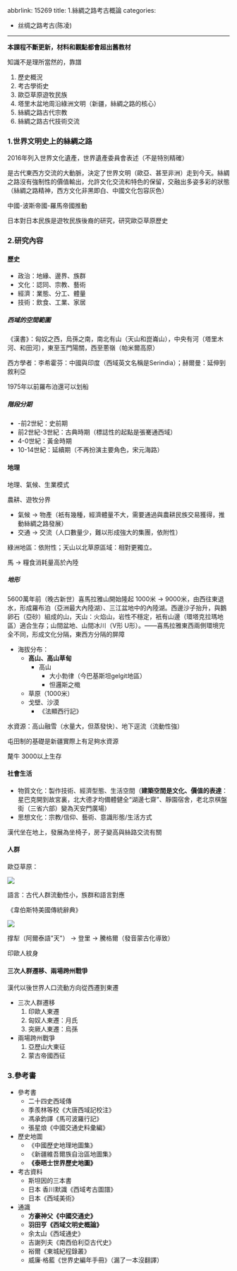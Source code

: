 abbrlink: 15269
title: 1.絲綢之路考古概論
categories:
  - 丝绸之路考古(陈凌)
---
**本課程不斷更新，材料和觀點都會超出舊教材**

知識不是理所當然的，靠譜

1. 歷史概況
2. 考古學術史
3. 歐亞草原遊牧民族
4. 塔里木盆地周沿綠洲文明（新疆，絲綢之路的核心）
5. 絲綢之路古代宗教
6. 絲綢之路古代技術交流

### 1.世界文明史上的絲綢之路

2016年列入世界文化遺產，世界遺產委員會表述（不是特別精確）

是古代東西方交流的大動脈，決定了世界文明（歐亞、甚至非洲）走到今天。絲綢之路沒有強制性的價值輸出，允許文化交流和特色的保留，交融出多姿多彩的狀態（絲綢之路精神，西方文化非黑即白、中國文化包容灰色）

中國-波斯帝國-羅馬帝國推動

日本對日本民族是遊牧民族後裔的研究，研究歐亞草原歷史

### 2.研究內容

#### 歷史

- 政治：地緣、邊界、族群
- 文化：認同、宗教、藝術
- 經濟：業態、分工、體量
- 技術：飲食、工業、家居

##### 西域的空間範圍

《漢書》：匈奴之西，烏孫之南，南北有山（天山和崑崙山），中央有河（塔里木河、和田河），東至玉門陽關，西至蔥嶺（帕米爾高原）

西方學者：李希霍芬：中國與印度（西域英文名稱是Serindia）；赫爾曼：延伸到敘利亞

1975年以前羅布泊還可以划船

##### 階段分期

- -前2世紀：史前期
- 前2世紀-3世紀：古典時期（標誌性的起點是張騫通西域）
- 4-0世紀：黃金時期
- 10-14世紀：延續期（不再扮演主要角色，宋元海路）

#### 地理

地理、氣候、生業模式

農耕、遊牧分界

- 氣候 → 物產（衹有幾種，經濟體量不大，需要通過與農耕民族交易獲得，推動絲綢之路發展）
- 交通 → 交流（人口數量少，難以形成強大的集團，依附性）

綠洲地區：依附性；天山以北草原區域：相對更獨立。

馬 -> 糧食消耗量高於內陸

##### 地形

5600萬年前（晚古新世）喜馬拉雅山開始隆起 1000米 -> 9000米，由西往東退水，形成羅布泊（亞洲最大內陸湖）、三江盆地中的內陸湖。西邊沙子抬升，與鵝卵石（亞砂）組成的山，天山：火焰山，岩性不穩定，衹有山邊（環塔克拉瑪地區）適合生存；山間盆地、山間冰川（V形 U形）。——喜馬拉雅東西兩側環境完全不同，形成文化分隔，東西方分隔的屏障

- 海拔分布：
  - **高山、高山草甸**
    - 高山
      - 大小勃律（今巴基斯坦gelgit地區）
      - 怛邏斯之橶
  - 草原（1000米）
  - 戈壁、沙漠
    - 《法顯西行記》

水資源：高山融雪（水量大，但蒸發快）、地下逕流（流動性強）

屯田制的基礎是新疆實際上有足夠水資源

氂牛 3000以上生存

#### 社會生活

- 物質文化：製作技術、經濟型態、生活空間（**建築空間是文化、價值的表達**：星巴克開到故宮裏，北大德才均備體健全“湖邊七齋”、靜園宿舍，老北京棋盤街（三省六部）變為天安門廣場）
- 思想文化：宗教/信仰、藝術、意識形態/生活方式

漢代坐在地上，發展為坐椅子，房子變高與絲路交流有關

#### 人群

歐亞草原：

![](IMG_5951.jpeg)

語言：古代人群流動性小，族群和語言對應

《韋伯斯特美國傳統辭典》

![](IMG_5952.jpeg)

撑犁（阿爾泰語"天"） -> 登里 -> 騰格爾（發音蒙古化導致）

印歐人紋身

#### 三次人群遷移、兩場跨州戰爭

漢代以後世界人口流動方向從西遷到東遷

- 三次人群遷移
	1. 印歐人東遷
	2. 匈奴人東遷：月氏
	3. 突厥人東遷：烏孫
- 兩場跨州戰爭
	1. 亞歷山大東征
	2. 蒙古帝國西征

### 3.參考書

- 參考書
	- 二十四史西域傳
	- 季羨林等校《大唐西域記校注》
	- 馮承鈞譯《馬可波羅行記》
	- 張星烺《中國交通史料彙編》
- 歷史地圖
	- 《中國歷史地理地圖集》
	- 《新疆維吾爾族自治區地圖集》
	- **《泰晤士世界歷史地圖》**
- 考古資料
	- 斯坦因的三本書
	- 日本 香川默識《西域考古圖譜》
	- 日本《西域美術》
- 通識
	- **方豪神父《中國交通史》**
	- **羽田亨《西域文明史概論》**
	- 余太山《西域通史》
	- 吉謝列夫《南西伯利亞古代史》
	- 裕爾《東城紀程錄叢》
	- 威廉·格藍《世界史編年手冊》（漏了一本沒翻譯）